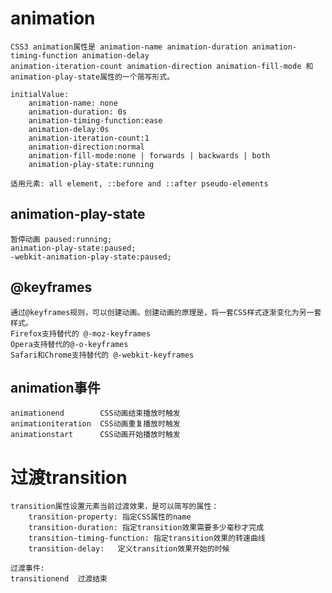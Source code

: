 
# animation

    CSS3 animation属性是 animation-name animation-duration animation-timing-function animation-delay
    animation-iteration-count animation-direction animation-fill-mode 和animation-play-state属性的一个简写形式。
    
    initialValue:
        animation-name: none
        animation-duration: 0s
        animation-timing-function:ease
        animation-delay:0s
        animation-iteration-count:1
        animation-direction:normal
        animation-fill-mode:none | forwards | backwards | both
        animation-play-state:running
        
    适用元素: all element, ::before and ::after pseudo-elements
    
## animation-play-state

	暂停动画 paused:running;
	animation-play-state:paused;
	-webkit-animation-play-state:paused; 
	
## @keyframes

	通过@keyframes规则，可以创建动画。创建动画的原理是，将一套CSS样式逐渐变化为另一套样式。
	Firefox支持替代的 @-moz-keyframes
	Opera支持替代的@-o-keyframes
	Safari和Chrome支持替代的 @-webkit-keyframes
	
## animation事件

	animationend		CSS动画结束播放时触发
	animationiteration	CSS动画重复播放时触发
	animationstart		CSS动画开始播放时触发
	
# 过渡transition

	transition属性设置元素当前过渡效果，是可以简写的属性：
		transition-property: 指定CSS属性的name
		transition-duration: 指定transition效果需要多少毫秒才完成
		transition-timing-function: 指定transition效果的转速曲线
		transition-delay:	定义transition效果开始的时候
	
	过渡事件:
	transitionend  过渡结束
	
	